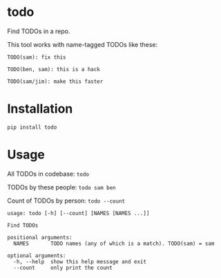 todo
====

Find TODOs in a repo.

This tool works with name-tagged TODOs like these:

```
TODO(sam): fix this

TODO(ben, sam): this is a hack

TODO(sam/jim): make this faster
```

Installation
============

`pip install todo`

Usage
=====

All TODOs in codebase:
`todo`

TODOs by these people:
`todo sam ben`

Count of TODOs by person:
`todo --count`

```
usage: todo [-h] [--count] [NAMES [NAMES ...]]

Find TODOs

positional arguments:
  NAMES       TODO names (any of which is a match). TODO(sam) = sam

optional arguments:
  -h, --help  show this help message and exit
  --count     only print the count
```